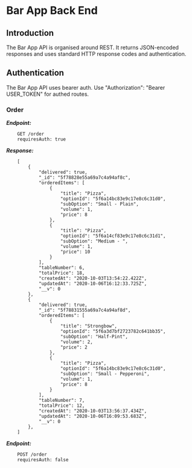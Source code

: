 # Bar App Back End

## Introduction

The Bar App API is organised around REST. It returns JSON-encoded responses and uses standard HTTP response codes and authentication.

## Authentication

The Bar App API uses bearer auth. Use "Authorization": "Bearer USER_TOKEN" for authed routes.

### Order

**_Endpoint:_**

```
    GET /order
    requiresAuth: true
```

**_Response:_**

```
    [
        {
            "delivered": true,
            "_id": "5f78828e55a69a7c4a94af8c",
            "orderedItems": [
                {
                    "title": "Pizza",
                    "optionId": "5f6a14bc83e9c17e8c6c31d0",
                    "subOption": "Small - Plain",
                    "volume": 1,
                    "price": 8
                },
                {
                    "title": "Pizza",
                    "optionId": "5f6a14cf83e9c17e8c6c31d1",
                    "subOption": "Medium - ",
                    "volume": 1,
                    "price": 10
                }
            ],
            "tableNumber": 6,
            "totalPrice": 18,
            "createdAt": "2020-10-03T13:54:22.422Z",
            "updatedAt": "2020-10-06T16:12:33.725Z",
            "__v": 0
        },
        {
            "delivered": true,
            "_id": "5f78831555a69a7c4a94af8d",
            "orderedItems": [
                {
                    "title": "Strongbow",
                    "optionId": "5f6a3d7bf2723782c641bb35",
                    "subOption": "Half-Pint",
                    "volume": 2,
                    "price": 2
                },
                {
                    "title": "Pizza",
                    "optionId": "5f6a14bc83e9c17e8c6c31d0",
                    "subOption": "Small - Pepperoni",
                    "volume": 1,
                    "price": 8
                }
            ],
            "tableNumber": 7,
            "totalPrice": 12,
            "createdAt": "2020-10-03T13:56:37.434Z",
            "updatedAt": "2020-10-06T16:09:53.683Z",
            "__v": 0
        },
    ]
```

**_Endpoint:_**

```
    POST /order
    requiresAuth: false
```
